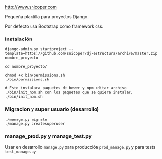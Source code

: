 http://www.snicoper.com

Pequeña plantilla para proyectos Django.

Por defecto usa Bootstrap como framework css.

### Instalación

    django-admin.py startproject --template=https://github.com/snicoper/dj-estructura/archive/master.zip nombre_proyecto

    cd nombre_proyecto/

    chmod +x bin/permissions.sh
    ./bin/permissions.sh

    # Esto instalara paquetes de bower y npm editar archivo ./bin/init_npm.sh con los paquetes que se quiera instalar.
    ./bin/init_npm.sh

### Migracion y super usuario (desarrollo)

    ./manage.py migrate
    ./manage.py createsuperuser

### manage_prod.py y manage_test.py

Usar en desarrollo ``manage.py`` para producción ``prod_manage.py`` y para tests ``test_manage.py``
